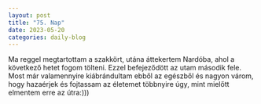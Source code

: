 ```yaml
---
layout: post
title: "75. Nap"
date: 2023-05-20
categories: daily-blog
---
```


Ma reggel megtartottam a szakkört, utána áttekertem Nardóba, ahol a következő hetet fogom tölteni. Ezzel befejeződött az utam második fele. Most már valamennyire kiábrándultam ebből az egészből és nagyon várom, hogy hazaérjek és fojtassam az életemet többnyire úgy, mint mielőtt elmentem erre az útra:)))
